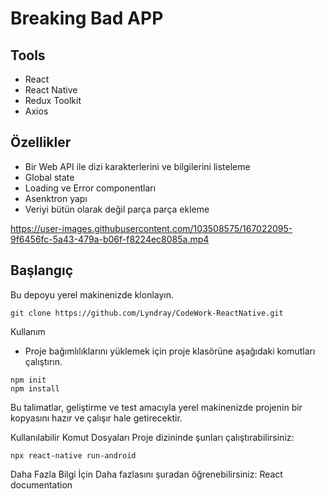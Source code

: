 # Breaking Bad APP

## Tools
* React
* React Native
* Redux Toolkit
* Axios

## Özellikler

* Bir Web API ile dizi karakterlerini ve bilgilerini listeleme
* Global state
* Loading ve Error componentları
* Asenktron yapı
* Veriyi bütün olarak değil parça parça ekleme 

https://user-images.githubusercontent.com/103508575/167022095-9f6456fc-5a43-479a-b06f-f8224ec8085a.mp4

## Başlangıç
Bu depoyu yerel makinenizde klonlayın.
```
git clone https://github.com/Lyndray/CodeWork-ReactNative.git
```

Kullanım

* Proje bağımlılıklarını yüklemek için proje klasörüne aşağıdaki komutları çalıştırın.

```
npm init
npm install
```

Bu talimatlar, geliştirme ve test amacıyla yerel makinenizde projenin bir kopyasını hazır ve çalışır hale getirecektir.

Kullanılabilir Komut Dosyaları
Proje dizininde şunları çalıştırabilirsiniz:
```
npx react-native run-android
```
Daha Fazla Bilgi İçin
Daha fazlasını şuradan öğrenebilirsiniz: React documentation
